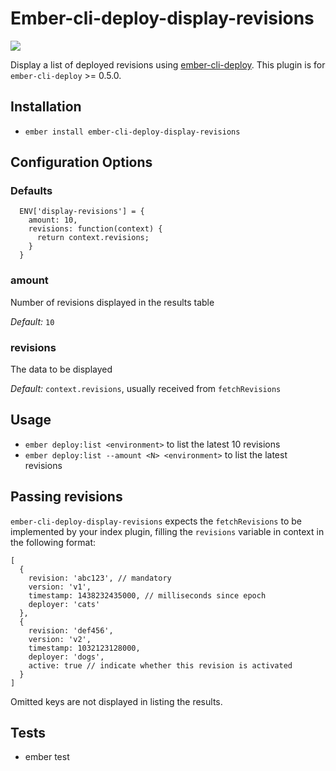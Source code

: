 # Ember-cli-deploy-display-revisions

[![](https://ember-cli-deploy.github.io/ember-cli-deploy-version-badges/plugins/ember-cli-deploy-display-revisions.svg)](http://ember-cli-deploy.github.io/ember-cli-deploy-version-badges/)

Display a list of deployed revisions using [ember-cli-deploy](https://github.com/ember-cli/ember-cli-deploy). This plugin is for `ember-cli-deploy` >= 0.5.0.

## Installation

* `ember install ember-cli-deploy-display-revisions`

## Configuration Options

### Defaults

```
  ENV['display-revisions'] = {
    amount: 10,
    revisions: function(context) {
      return context.revisions;
    }
  }
```

### amount

Number of revisions displayed in the results table

*Default:* `10`

### revisions

The data to be displayed

*Default:* `context.revisions`, usually received from `fetchRevisions`

## Usage

* `ember deploy:list <environment>` to list the latest 10 revisions
* `ember deploy:list --amount <N> <environment>` to list the latest <N> revisions

## Passing revisions

`ember-cli-deploy-display-revisions` expects the `fetchRevisions` to be implemented by your index plugin, filling the `revisions` variable in context in the following format:

```
[
  {
    revision: 'abc123', // mandatory
    version: 'v1',
    timestamp: 1438232435000, // milliseconds since epoch
    deployer: 'cats'
  },
  {
    revision: 'def456',
    version: 'v2',
    timestamp: 1032123128000,
    deployer: 'dogs',
    active: true // indicate whether this revision is activated
  }
]
```

Omitted keys are not displayed in listing the results.

## Tests

* ember test
